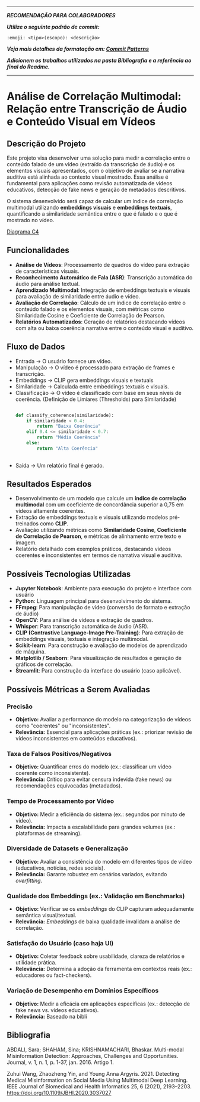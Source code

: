 ***

***RECOMENDAÇÃO PARA COLABORADORES***

***Utilize o seguinte padrão de commit:***

`:emoji: <tipo>(escopo): <descrição>`

***Veja mais detalhes da formatação em: [Commit Patterns](https://dev.to/renatoadorno/padroes-de-commits-commit-patterns-41co)***

***Adicionem os trabalhos utilizados na pasta Bibliografia e a referência ao final do Readme.***

***

# Análise de Correlação Multimodal: Relação entre Transcrição de Áudio e Conteúdo Visual em Vídeos

## Descrição do Projeto

Este projeto visa desenvolver uma solução para medir a correlação entre o conteúdo falado de um vídeo (extraído da transcrição de áudio) e os elementos visuais apresentados, com o objetivo de avaliar se a narrativa auditiva está alinhada ao contexto visual mostrado. Essa análise é fundamental para aplicações como revisão automatizada de vídeos educativos, detecção de fake news e geração de metadados descritivos.

O sistema desenvolvido será capaz de calcular um índice de correlação multimodal utilizando **embeddings visuais** e **embeddings textuais**, quantificando a similaridade semântica entre o que é falado e o que é mostrado no vídeo.

[Diagrama C4](https://github.com/abraao8401/b5-correlaction/blob/main/FinalC4diagram.png)

## Funcionalidades

- **Análise de Vídeos**: Processamento de quadros do vídeo para extração de características visuais.
- **Reconhecimento Automático de Fala (ASR)**: Transcrição automática do áudio para análise textual.
- **Aprendizado Multimodal**: Integração de embeddings textuais e visuais para avaliação de similaridade entre áudio e vídeo.
- **Avaliação de Correlação**: Cálculo de um índice de correlação entre o conteúdo falado e os elementos visuais, com métricas como Similaridade Cosine e Coeficiente de Correlação de Pearson.
- **Relatórios Automatizados**: Geração de relatórios destacando vídeos com alta ou baixa coerência narrativa entre o conteúdo visual e auditivo.
  
## Fluxo de Dados

- Entrada → O usuário fornece um vídeo.
- Manipulação → O vídeo é processado para extração de frames e transcrição.
- Embeddings → CLIP gera embeddings visuais e textuais
- Similaridade → Calculada entre embeddings textuais e visuais.
- Classificação → O vídeo é classificado com base em seus níveis de coerência.
  (Definição de Limiares (Thresholds) para Similaridade)
  ```python
  
  def classify_coherence(similaridade):
      if similaridade < 0.4:
          return "Baixa Coerência"
      elif 0.4 <= similaridade < 0.7:
          return "Média Coerência"
      else:
          return "Alta Coerência"
        
- Saída → Um relatório final é gerado.
  
## Resultados Esperados

- Desenvolvimento de um modelo que calcule um **índice de correlação multimodal** com um coeficiente de concordância superior a 0,75 em vídeos altamente coerentes.
- Extração de embeddings textuais e visuais utilizando modelos pré-treinados como **CLIP**.
- Avaliação utilizando métricas como **Similaridade Cosine**, **Coeficiente de Correlação de Pearson**, e métricas de alinhamento entre texto e imagem.
- Relatório detalhado com exemplos práticos, destacando vídeos coerentes e inconsistentes em termos de narrativa visual e auditiva.

## Possíveis Tecnologias Utilizadas

- **Jupyter Notebook**: Ambiente para execução do projeto e interface com usuário
- **Python**: Linguagem principal para desenvolvimento do sistema.
- **FFmpeg**: Para manipulação de vídeo (conversão de formato e extração de áudio)
- **OpenCV**: Para análise de vídeos e extração de quadros.
- **Whisper**: Para transcrição automática de áudio (ASR).
- **CLIP (Contrastive Language-Image Pre-Training)**: Para extração de embeddings visuais, textuais e integração multimodal.
- **Scikit-learn**: Para construção e avaliação de modelos de aprendizado de máquina.
- **Matplotlib / Seaborn**: Para visualização de resultados e geração de gráficos de correlação.
- **Streamlit**: Para construção da interface do usuário (caso aplicável).
  
## Possíveis Métricas a Serem Avaliadas

### Precisão  
- **Objetivo:** Avaliar a performance do modelo na categorização de vídeos como "coerentes" ou "inconsistentes".  
- **Relevância:** Essencial para aplicações práticas (ex.: priorizar revisão de vídeos inconsistentes em conteúdos educativos).  

### Taxa de Falsos Positivos/Negativos  
- **Objetivo:** Quantificar erros do modelo (ex.: classificar um vídeo coerente como inconsistente).  
- **Relevância:** Crítico para evitar censura indevida (fake news) ou recomendações equivocadas (metadados).  

### Tempo de Processamento por Vídeo  
- **Objetivo:** Medir a eficiência do sistema (ex.: segundos por minuto de vídeo).  
- **Relevância:** Impacta a escalabilidade para grandes volumes (ex.: plataformas de streaming).  

### Diversidade de Datasets e Generalização  
- **Objetivo:** Avaliar a consistência do modelo em diferentes tipos de vídeo (educativos, notícias, redes sociais).  
- **Relevância:** Garante robustez em cenários variados, evitando *overfitting*.  

### Qualidade dos Embeddings (ex.: Validação em Benchmarks)  
- **Objetivo:** Verificar se os *embeddings* do CLIP capturam adequadamente semântica visual/textual.  
- **Relevância:** *Embeddings* de baixa qualidade invalidam a análise de correlação.  

### Satisfação do Usuário (caso haja UI)  
- **Objetivo:** Coletar feedback sobre usabilidade, clareza de relatórios e utilidade prática.  
- **Relevância:** Determina a adoção da ferramenta em contextos reais (ex.: educadores ou fact-checkers).  

### Variação de Desempenho em Domínios Específicos  
- **Objetivo:** Medir a eficácia em aplicações específicas (ex.: detecção de fake news vs. vídeos educativos).  
- **Relevância:** Baseado na bibli
## Bibliografia

ABDALI, Sara; SHAHAM, Sina; KRISHNAMACHARI, Bhaskar. Multi-modal Misinformation Detection: Approaches, Challenges and Opportunities. Journal, v. 1, n. 1, p. 1-37, jan. 2016. Artigo 1.

Zuhui Wang, Zhaozheng Yin, and Young Anna Argyris. 2021. Detecting Medical Misinformation on Social Media
Using Multimodal Deep Learning. IEEE Journal of Biomedical and Health Informatics 25, 6 (2021), 2193–2203.
https://doi.org/10.1109/JBHI.2020.3037027
